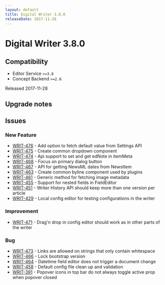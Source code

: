 ```yaml
---
layout: default
title: Digital Writer 3.8.0
releaseDate: 2017-11-28
---
```

<div class="jumbotron">
    <h1>Digital Writer 3.8.0</h1>    
    <h2>Compatibility</h2>
    <ul>
        <li>Editor Service <code>>=3.6</code></li>
        <li>Concept Backend <code>>=2.6</code></li>
    </ul>
</div>

Released 2017-11-28



## Upgrade notes  
                                         



## Issues  


### New Feature 
 
 * [WRIT-476](https://jira.infomaker.se/browse/WRIT-476) - Add option to fetch default value from Settings API  
 * [WRIT-475](https://jira.infomaker.se/browse/WRIT-475) - Create common dropdown component  
 * [WRIT-474](https://jira.infomaker.se/browse/WRIT-474) - Api support to set and get edNote in itemMeta  
 * [WRIT-468](https://jira.infomaker.se/browse/WRIT-468) - Focus on primary dialog button  
 * [WRIT-467](https://jira.infomaker.se/browse/WRIT-467) - API for getting NewsML dates from NewsItem  
 * [WRIT-463](https://jira.infomaker.se/browse/WRIT-463) - Create common byline component used by plugins  
 * [WRIT-461](https://jira.infomaker.se/browse/WRIT-461) - Generic method for fetching image metadata  
 * [WRIT-455](https://jira.infomaker.se/browse/WRIT-455) - Support for nested fields in FieldEditor  
 * [WRIT-451](https://jira.infomaker.se/browse/WRIT-451) - Writer History API should keep more than one version per article  
 * [WRIT-429](https://jira.infomaker.se/browse/WRIT-429) - Local config editor for testing configurations in the writer 


### Improvement 
 
 * [WRIT-471](https://jira.infomaker.se/browse/WRIT-471) - Drag'n drop in config editor should work as in other parts of the writer 


### Bug 
 
 * [WRIT-473](https://jira.infomaker.se/browse/WRIT-473) - Links are allowed on strings that only contain whitespace  
 * [WRIT-466](https://jira.infomaker.se/browse/WRIT-466) - Lock bootstrap version  
 * [WRIT-464](https://jira.infomaker.se/browse/WRIT-464) - Datetime field editor does not trigger a document change  
 * [WRIT-458](https://jira.infomaker.se/browse/WRIT-458) - Default config file clean up and validation  
 * [WRIT-391](https://jira.infomaker.se/browse/WRIT-391) - Popover icons in top bar do not always toggle active prop when popover closed 


